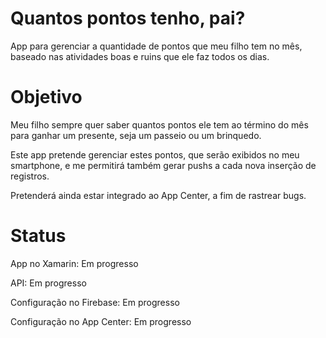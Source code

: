 # Quantos pontos tenho, pai?
App para gerenciar a quantidade de pontos que meu filho tem no mês, baseado nas atividades boas e ruins que ele faz todos os dias.

# Objetivo
Meu filho sempre quer saber quantos pontos ele tem ao término do mês para ganhar um presente, seja um passeio ou um brinquedo. 

Este app pretende gerenciar estes pontos, que serão exibidos no meu smartphone, e me permitirá também gerar pushs a cada nova inserção de registros.

Pretenderá ainda estar integrado ao App Center, a fim de rastrear bugs.

# Status

App no Xamarin: Em progresso

API: Em progresso

Configuração no Firebase: Em progresso

Configuração no App Center: Em progresso
